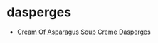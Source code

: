 # dasperges

 * [Cream Of Asparagus Soup Creme Dasperges](../index/c/cream-of-asparagus-soup-creme-dasperges-104746.json)
